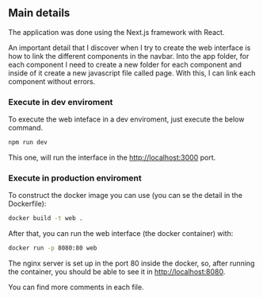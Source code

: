 ## Main details
The application was done using the Next.js framework with React.

An important detail that I discover when I try to create the web interface is how to link the different components in the navbar. Into the app folder, for each component I need to create a new folder for each component and inside of it create a new javascript file called page. With this, I can link each component without errors.

### Execute in dev enviroment
To execute the web inteface in a dev enviroment, just execute the below command.

```bash
npm run dev
```
This one, will run the interface in the [http://localhost:3000](http://localhost:3000) port.

### Execute in production enviroment
To construct the docker image you can use (you can se the detail in the Dockerfile):
```bash
docker build -t web .
```

After that, you can run the web interface (the docker container) with:
```bash
docker run -p 8080:80 web
```
The nginx server is set up in the port 80 inside the docker, so, after running the container, you should be able to see it in  [http://localhost:8080](http://localhost:8080).

You can find more comments in each file.

